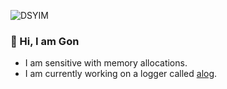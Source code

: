 ![DSYIM](https://deoksuyi.com/sx/g.svg)
### 👋 Hi, I am Gon 

- I am sensitive with memory allocations.
- I am currently working on a logger called [alog](https://github.com/gonyyi/alog).
